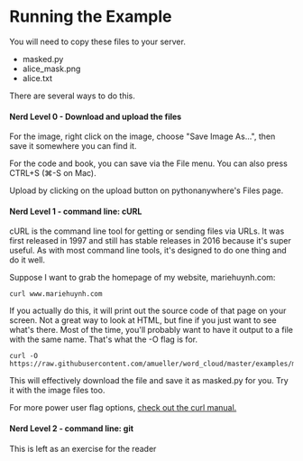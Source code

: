 # Running the Example

You will need to copy these files to your server.

 * masked.py
 * alice\_mask.png
 * alice.txt

There are several ways to do this.  

#### Nerd Level 0 - Download and upload the files
For the image, right click on the image, choose "Save Image As...", then save it somewhere you can find it.  

For the code and book, you can save via the File menu.  You can also press CTRL+S (⌘-S on Mac).

Upload by clicking on the upload button on pythonanywhere's Files page.

#### Nerd Level 1 - command line: cURL
cURL is the command line tool for getting or sending files via URLs.  It was first released in 1997 and still has stable releases in 2016 because it's super useful.  As with most command line tools, it's designed to do one thing and do it well.  

Suppose I want to grab the homepage of my website, mariehuynh.com:

```
curl www.mariehuynh.com

```
If you actually do this, it will print out the source code of that page on your screen.  Not a great way to look at HTML, but fine if you just want to see what's there.  Most of the time, you'll probably want to have it output to a file with the same name.  That's what the -O flag is for.  

```
curl -O https://raw.githubusercontent.com/amueller/word_cloud/master/examples/masked.py
```

This will effectively download the file and save it as masked.py for you.  Try it with the image files too.

For more power user flag options, [check out the curl manual.](https://curl.haxx.se/docs/manpage.html)

#### Nerd Level 2 - command line: git
This is left as an exercise for the reader



